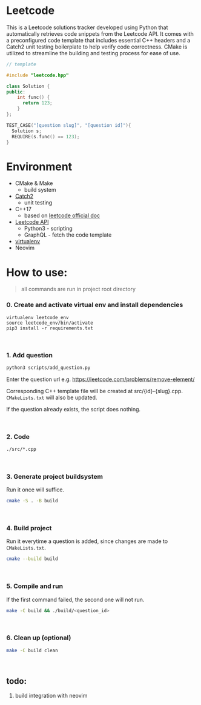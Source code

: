 # Leetcode

This is a Leetcode solutions tracker developed using Python that automatically
retrieves code snippets from the Leetcode API. It comes with a preconfigured code template
that includes essential C++ headers and a Catch2 unit testing boilerplate to help verify
code correctness. CMake is utilized to streamline the building and testing process for ease of use.

```cpp
// template

#include "leetcode.hpp"

class Solution {
public:
    int func() {
      return 123;
    }
};

TEST_CASE("[question slug]", "[question id]"){
  Solution s;
  REQUIRE(s.func() == 123);
}
```

# Environment

- CMake & Make
  - build system
- [Catch2](https://github.com/catchorg/Catch2)
  - unit testing
- C++17
  - based on [leetcode official doc](https://support.leetcode.com/hc/en-us/articles/360011833974-What-are-the-environments-for-the-programming-languages-)
- [Leetcode API](https://pypi.org/project/python-leetcode/)
  - Python3 - scripting
  - GraphQL - fetch the code template
- [virtualenv](https://virtualenv.pypa.io/en/latest/)
- Neovim

# How to use:

> all commands are run in project root directory

### 0. Create and activate virtual env and install dependencies

```
virtualenv leetcode_env
source leetcode_env/bin/activate
pip3 install -r requirements.txt
```

<br>

### 1. Add question

```bash
python3 scripts/add_question.py
```

Enter the question url e.g. https://leetcode.com/problems/remove-element/

Corresponding C++ template file will be created at src/{id}-{slug}.cpp. `CMakeLists.txt` will also be updated.

If the question already exists, the script does nothing.

<br>

### 2. Code

```bash
./src/*.cpp
```

<br>

### 3. Generate project buildsystem

Run it once will suffice.

```bash
cmake -S . -B build
```

<br>

### 4. Build project

Run it everytime a question is added, since changes are made to
`CMakeLists.txt`.

```bash
cmake --build build
```

<br>

### 5. Compile and run

If the first command failed, the second one will not run.

```bash
make -C build && ./build/<question_id>
```

<br>

### 6. Clean up (optional)

```bash
make -C build clean
```

<br>

## todo:

1. build integration with neovim
